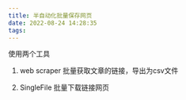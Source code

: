 ```yaml
---
title: 半自动化批量保存网页
date: 2022-08-24 14:28:35
tags:
---
```


使用两个工具
1. web scraper 批量获取文章的链接，导出为csv文件

2. SingleFile 批量下载链接网页  
